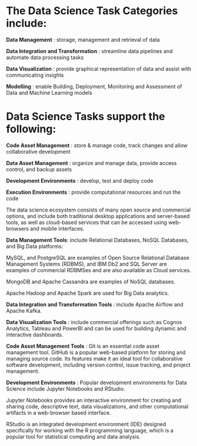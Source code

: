 # The Data Science Task Categories include:

**Data Management** :  storage, management and retrieval of data

**Data Integration and Transformation** : streamline data pipelines and automate data processing tasks

**Data Visualization** : provide graphical representation of data and assist with communicating insights

**Modelling** : enable Building, Deployment, Monitoring and Assessment of Data and Machine Learning models

# Data Science Tasks support the following:

**Code Asset Management** : store & manage code, track changes and allow collaborative development

**Data Asset Management** : organize and manage data, provide access control, and backup assets

**Development Environments** : develop, test and deploy code

**Execution Environments** : provide computational resources and run the code

The data science ecosystem consists of many open source and commercial options, and include both traditional desktop applications and server-based tools, as well as cloud-based services that can be accessed using web-browsers and mobile interfaces.

**Data Management Tools**: include Relational Databases, NoSQL Databases, and Big Data platforms:

MySQL, and PostgreSQL are examples of Open Source Relational Database Management Systems (RDBMS), and IBM Db2 and SQL Server are examples of commercial RDBMSes and are also available as Cloud services.

MongoDB and Apache Cassandra are examples of NoSQL databases.

Apache Hadoop and Apache Spark are used for Big Data analytics. 

**Data Integration and Transformation Tools** :  include Apache Airflow and Apache Kafka. 

**Data Visualization Tools** :  include commercial offerings  such as Cognos Analytics, Tableau and PowerBI  and can be used for building dynamic and interactive dashboards.  

**Code Asset Management Tools** : Git is an essential code asset management tool. GitHub is a popular web-based platform for storing and managing source code. Its features make it an ideal tool for collaborative software development, including version control, issue tracking, and project management. 

**Development Environments** : Popular development environments for Data Science include Jupyter Notebooks and RStudio. 

Jupyter Notebooks provides an interactive environment for creating and sharing code, descriptive text, data visualizations, and other computational artifacts in a web-browser based interface.  

RStudio is an integrated development environment (IDE) designed specifically for working with the R programming language, which is a popular tool for statistical computing and data analysis.  

